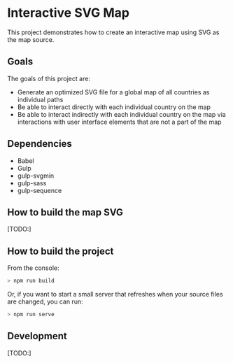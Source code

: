 # Interactive SVG Map
This project demonstrates how to create an interactive map using SVG as the map source.

## Goals
The goals of this project are:

* Generate an optimized SVG file for a global map of all countries as individual paths
* Be able to interact directly with each individual country on the map
* Be able to interact indirectly with each individual country on the map via interactions with user interface elements that are not a part of the map

## Dependencies
* Babel
* Gulp
* gulp-svgmin
* gulp-sass
* gulp-sequence

## How to build the map SVG
[TODO:]
## How to build the project
From the console:

```bash
> npm run build
```

Or, if you want to start a small server that refreshes when your source files are changed, you can run:

```bash
> npm run serve
```

## Development
[TODO:]
